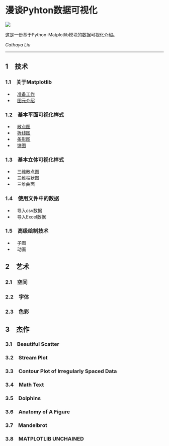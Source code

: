 # 漫谈Pyhton数据可视化
![](https://matplotlib.org/_static/logo2.png)

这是一份基于Python-Matplotlib模块的数据可视化介绍。

_Cathaya Liu_

***
## 1&emsp;技术
### 1.1&emsp;关于Matplotlib
* &emsp;[准备工作](https://github.com/Cathayaliu/Pyhton-Data-Visualization-Intro/blob/master/text/chapter1.1.1.md)
* &emsp;[图元介绍](https://github.com/Cathayaliu/Pyhton-Data-Visualization-Intro/blob/master/text/chapter1.1.2.md)
### 1.2&emsp;基本平面可视化样式
* &emsp;[散点图](https://github.com/Cathayaliu/Pyhton-Data-Visualization-Intro/blob/master/text/chapter1.2.1.md)
* &emsp;[折线图](https://github.com/Cathayaliu/Pyhton-Data-Visualization-Intro/blob/master/text/chapter1.2.2.md)
* &emsp;[条形图](https://github.com/Cathayaliu/Pyhton-Data-Visualization-Intro/blob/master/text/chapter1.2.3.md)
* &emsp;[饼图](https://github.com/Cathayaliu/Pyhton-Data-Visualization-Intro/blob/master/text/chapter1.2.4.md)
### 1.3&emsp;基本立体可视化样式
* &emsp;三维散点图
* &emsp;三维柱状图
* &emsp;三维曲面
### 1.4&emsp;使用文件中的数据
* &emsp;导入csv数据
* &emsp;导入Excel数据
### 1.5&emsp;高级绘制技术
* &emsp;子图
* &emsp;动画
## 2&emsp;艺术
### 2.1&emsp;空间
### 2.2&emsp;字体
### 2.3&emsp;色彩
## 3&emsp;杰作
### 3.1&emsp;Beautiful Scatter
### 3.2&emsp;Stream Plot
### 3.3&emsp;Contour Plot of Irregularly Spaced Data
### 3.4&emsp;Math Text
### 3.5&emsp;Dolphins
### 3.6&emsp;Anatomy of A Figure
### 3.7&emsp;Mandelbrot
### 3.8&emsp;MATPLOTLIB UNCHAINED

